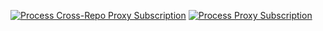 [![Process Cross-Repo Proxy Subscription](https://github.com/DSLZL/proxy-exclude-hy2/actions/workflows/ex-hy2-test.yml/badge.svg)](https://github.com/DSLZL/proxy-exclude-hy2/actions/workflows/ex-hy2-test.yml)
[![Process Proxy Subscription](https://github.com/DSLZL/proxy-exclude-hy2/actions/workflows/ex-hy2-speednode.yml/badge.svg)](https://github.com/DSLZL/proxy-exclude-hy2/actions/workflows/ex-hy2-speednode.yml)
